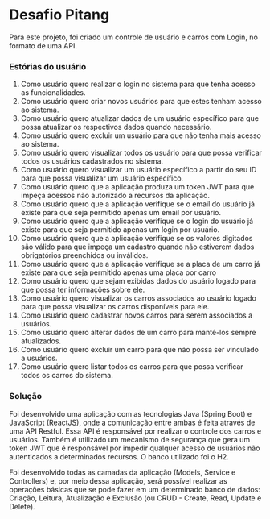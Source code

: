 # Desafio Pitang

Para este projeto, foi criado um controle de usuário e carros com Login, no formato de uma API.

 ### Estórias do usuário
  
  1. Como usuário quero realizar o login no sistema para que tenha acesso as funcionalidades.
  2. Como usuário quero criar novos usuários para que estes tenham acesso ao sistema.
  3. Como usuário quero atualizar dados de um usuário específico para que possa atualizar os respectivos dados quando necessário.
  4. Como usuário quero excluir um usuário para que não tenha mais acesso ao sistema.
  5. Como usuário quero visualizar todos os usuário para que possa verificar todos os usuários cadastrados no sistema.
  6. Como usuário quero visualizar um usuário específico a partir do seu ID para que possa visualizar um usuário específico.
  7. Como usuário quero que a aplicação produza um token JWT para que impeça acessos não autorizado a recursos da aplicação.
  8. Como usuário quero que a aplicação verifique se o email do usuário já existe para que seja permitido apenas um email por usuário.
  9. Como usuário quero que a aplicação verifique se o login do usuário já existe para que seja permitido apenas um login por usuário.
  10. Como usuário quero que a aplicação verifique se os valores digitados são válido para que impeça um cadastro quando não estiverem dados obrigatórios preenchidos ou inválidos.
  11. Como usuário quero que a aplicação verifique se a placa de um carro já existe para que seja permitido apenas uma placa por carro
  12. Como usuário quero que sejam exibidas dados do usuário logado para que possa ter informações sobre ele.
  13. Como usuário quero visualizar os carros associados ao usuário logado para que possa visualizar os carros disponíveis para ele.
  14. Como usuário quero cadastrar novos carros para serem associados a usuários.
  15. Como usuário quero alterar dados de um carro para mantê-los sempre atualizados.
  16. Como usuário quero excluir um carro para que não possa ser vinculado a usuários.
  17. Como usuário quero listar todos os carros para que possa verificar todos os carros do sistema. 

### Solução

Foi desenvolvido uma aplicação com as tecnologias Java (Spring Boot) e JavaScript (ReactJS), onde a comunicação entre ambas é feita através de uma API Restful. Essa API é responsável por realizar o controle dos carros e usuários. Também é utilizado um mecanismo de segurança que gera um token JWT que é responsável por impedir qualquer acesso de usuários não autenticados a determinados recursos. O banco utilizado foi o H2.

Foi desenvolvido todas as camadas da aplicação (Models, Service e Controllers) e, por meio dessa aplicação, será possível realizar as operações básicas que se pode fazer em um determinado banco de dados: Criação, Leitura, Atualização e Exclusão (ou CRUD - Create, Read, Update e Delete).
